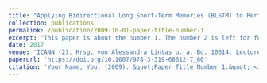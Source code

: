 ```yaml
---
title: "Applying Bidirectional Long Short-Term Memories (BLSTM) to Performance Data in Air Traffic Management for System Identification"
collection: publications
permalink: /publication/2009-10-01-paper-title-number-1
excerpt: 'This paper is about the number 1. The number 2 is left for future work.'
date: 2017
venue: 'ICANN (2). Hrsg. von Alessandra Lintas u. a. Bd. 10614. Lecture Notes in Computer Science. Springer'
paperurl: 'https://doi.org/10.1007/978-3-319-68612-7_60'
citation: 'Your Name, You. (2009). &quot;Paper Title Number 1.&quot; <i>Journal 1</i>. 1(1).'
---
```

